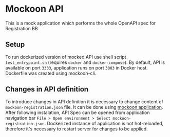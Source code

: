# Mockoon API

This is a mock application which performs the whole OpenAPI spec for
Registration BB

## Setup

To run dockerized version of mocked API use shell script `test_entrypoint.sh`
(requires `docker` and `docker-compose`). By default, API is available on port
`3333`, application runs on port `3003` in Docker host. Dockerfile was created
using mockoon-cli.

## Changes in API definition

To introduce changes in API definition it is necessary to change content of
`mockoon-registration.json` file. It can be done using
[mockoon application](https://mockoon.com/). After following instalation, API
Spec can be opened from application navigation bar
`File > Open environment > Select mockoon-registration.json`. Dockerized
instance of application is not hot-reloaded, therefore it's necessary to restart
server for changes to be applied.
